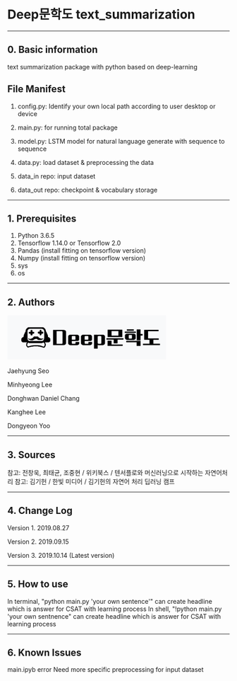 # Deep문학도 text_summarization

---
## 0. Basic information

text summarization package with python based on deep-learning  

## File Manifest

 1) config.py: Identify your own local path according to user desktop or device
 
 2) main.py: for running total package
 
 3) model.py: LSTM model for natural language generate with sequence to sequence 
 
 4) data.py: load dataset & preprocessing the data
 
 5) data_in repo: input dataset 
 
 6) data_out repo: checkpoint & vocabulary storage


---

## 1. Prerequisites 

 1) Python 3.6.5
 2) Tensorflow 1.14.0 or Tensorflow 2.0 
 3) Pandas (install fitting on tensorflow version)
 4) Numpy (install fitting on tensorflow version)
 5) sys
 6) os

---

## 2. Authors

![logo](deepmoon.png)

Jaehyung Seo

Minhyeong Lee

Donghwan Daniel Chang

Kanghee Lee

Dongyeon Yoo

---

## 3. Sources

참고: 전창욱, 최태균, 조중현 / 위키북스 / 텐서플로와 머신러닝으로 시작하는 자연어처리 
참고: 김기헌 / 한빛 미디어 / 김기헌의 자연어 처리 딥러닝 캠프 

---

## 4. Change Log

Version 1. 2019.08.27

Version 2. 2019.09.15

Version 3. 2019.10.14 (Latest version)

---

## 5. How to use

 In terminal, "python main.py 'your own sentence'" can create headline which is answer for CSAT with learning process 
 In shell, "!python main.py 'your own sentnence" can create headline which is answer for CSAT with learning process

---

## 6. Known Issues

main.ipyb error 
Need more specific preprocessing for input dataset
